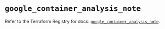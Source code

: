 # `google_container_analysis_note`

Refer to the Terraform Registry for docs: [`google_container_analysis_note`](https://registry.terraform.io/providers/hashicorp/google/6.15.0/docs/resources/container_analysis_note).
